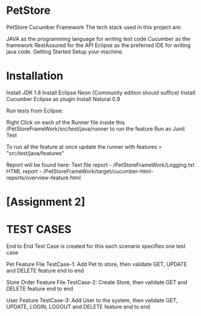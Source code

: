 # PetStore

PetStore Cucumber Framework
The tech stack used in this project are:

JAVA as the programming language for writing test code
Cucumber as the framework
RestAssured for the API 
Eclipse as the preferred IDE for writing java code.
Getting Started
Setup your machine.

# Installation
Install JDK 1.8
Install Eclipse Neon (Community edition should suffice)
Install Cucumber Eclipse as plugin
Install Natural 0.9


Run tests from Eclipse:

Right Click on each of the Runner file inside this /PetStoreFrameWork/src/test/java/runner to run the feature
Run as Junit Test

To run all the feature at once update the runner with  features = "src/test/java/features"

Report will be found here: 
Text file report - /PetStoreFrameWork/Logging.txt
HTML report - /PetStoreFrameWork/target/cucumber-html-reports/overview-feature.html

# [Assignment 2]

# TEST CASES 

End to End Test Case is created for this each scenario specifies one test case

Pet Feature File
TestCase-1: Add Pet to store, then validate GET, UPDATE and DELETE feature end to end

Store Order Feature File
TestCase-2: Create Store, then validate GET and DELETE feature end to end

User Feature
TestCase-3: Add User to the system, then validate GET, UPDATE, LOGIN, LOGOUT and DELETE feature end to end
